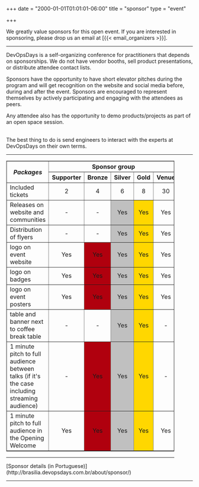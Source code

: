+++
date = "2000-01-01T01:01:01-06:00"
title = "sponsor"
type = "event"



+++

We greatly value sponsors for this open event.  If you are interested in sponsoring, please drop us an email at [{{< email_organizers >}}].

<hr>

<p>DevOpsDays is a self-organizing conference for practitioners that depends on sponsorships. We do not have vendor booths, sell product presentations, or distribute attendee contact lists.</p>
<p>Sponsors have the opportunity to have short elevator pitches during the program and will get recognition on the website and social media before, during and after the event. Sponsors are encouraged to represent themselves by actively participating and engaging with the attendees as peers.</p>
<p>Any attendee also has the opportunity to demo products/projects as part of an open space session.</p>
<br>
<!--
Gold sponsors get a full table and Silver sponsors a shared table where they can interact with those interested to come visit during breaks. All attendees are welcome to propose any subject they want during the open spaces, but this is a community-focused conference, so heavy marketing will probably work against you when trying to make a good impression on the attendees.
<br>
-->
The best thing to do is send engineers to interact with the experts at DevOpsDays on their own terms.
<br>
<hr/>

<div style="width:90%">
  <table border=1 cellspacing=1>
    <tr>
    <th rowspan=2><i>Packages</i></th>
      <th colspan="5"><center>Sponsor group</center></th>
    </tr>
    <tr>
      <th><center>Supporter</center></th>
      <th><center>Bronze</center></th>
      <th><center>Silver</center></th>
      <th><center>Gold</center></th>
      <th><center>Venue</center></th>
    </tr>
    <tr>
      <td>Included tickets</td>
      <td><center>2</center></td>
      <td><center>4</center></td>
      <td><center>6</center></td>
      <td><center>8</center></td>
      <td><center>30</center></td>
    </tr>
    <tr>
      <td>Releases on website and communities</td>
      <td><center>-</center></td>
      <td><center>-</center></td>
      <td bgcolor="silver"><center>Yes</center></td>
      <td bgcolor="gold"><center>Yes</center></td>
      <td><center>Yes</center></td>
    </tr>
    <tr>
      <td>Distribution of flyers</td>
      <td><center>-</center></td>
      <td><center>-</center></td>
      <td bgcolor="silver"><center>Yes</center></td>
      <td bgcolor="gold"><center>Yes</center></td>
      <td><center>Yes</center></td>
    </tr>
    <tr>
      <td>logo on event website</td>
      <td><center>Yes</center></td>
      <td bgcolor="bronze"><center>Yes</center></td>
      <td bgcolor="silver"><center>Yes</center></td>
      <td bgcolor="gold"><center>Yes</center></td>
      <td><center>Yes</center></td>
    </tr>
    <tr>
      <td>logo on badges</td>
      <td><center>Yes</center></td>
      <td bgcolor="bronze"><center>Yes</center></td>
      <td bgcolor="silver"><center>Yes</center></td>
      <td bgcolor="gold"><center>Yes</center></td>
      <td><center>Yes</center></td>
    </tr>
    <tr>
      <td>logo on event posters</td>
      <td><center>Yes</center></td>
      <td bgcolor="bronze"><center>Yes</center></td>
      <td bgcolor="silver"><center>Yes</center></td>
      <td bgcolor="gold"><center>Yes</center></td>
      <td><center>Yes</center></td>
    </tr>
    <tr>
      <td>table and banner next to coffee break table</td>
      <td><center>-</center></td>
      <td><center>-</center></td>
      <td bgcolor="silver"><center>Yes</center></td>
      <td bgcolor="gold"><center>Yes</center></td>
      <td><center>-</center></td>
    </tr>
    <tr>
      <td>1 minute pitch to full audience between talks (if it's the case including streaming audience)</td>
      <td><center>-</center></td>
      <td bgcolor="bronze"><center>Yes</center></td>
      <td bgcolor="silver"><center>Yes</center></td>
      <td bgcolor="gold"><center>Yes</center></td>
      <td><center>-</center></td>
    </tr>
    <tr>
      <td>1 minute pitch to full audience in the Opening Welcome</td>
      <td><center>Yes</center></td>
      <td bgcolor="bronze"><center>Yes</center></td>
      <td bgcolor="silver"><center>Yes</center></td>
      <td bgcolor="gold"><center>Yes</center></td>
      <td><center>Yes</center></td>
    </tr>
    <!--tr>
      <th>Amount of investment</th>
      <th><center>1,000 BRL</center></th>
      <th><center>4,000 BRL</center></th>
      <th><center>6,000 BRL</center></th>
      <th><center>9,000 BRL</center></th>
      <th><center>-</center></th>
    </tr-->
  </table>
  <hr/>

</div>
[Sponsor details (in Portuguese)](http://brasilia.devopsdays.com.br/about/sponsor/)
<br/>

<hr/>
